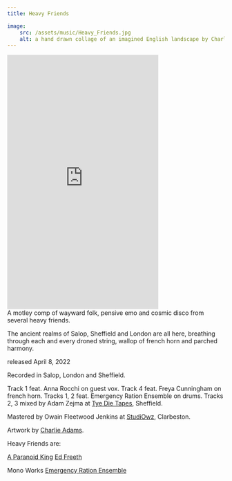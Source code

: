 ```yaml
---
title: Heavy Friends

image:
    src: /assets/music/Heavy_Friends.jpg
    alt: a hand drawn collage of an imagined English landscape by Charlie Adams
---
```

<section class = "centered">
<iframe style="border: 0; width: 350px; height: 588px;" src="https://bandcamp.com/EmbeddedPlayer/album=2979723823/size=large/bgcol=333333/linkcol=ffffff/transparent=true/" seamless><a href="https://monoworks.bandcamp.com/album/heavy-friends">Heavy Friends by Mono Works</a></iframe>
</section>
<section class = "narrow" markdown=1>
A motley comp of wayward folk, pensive emo and cosmic disco from several heavy friends.

The ancient realms of Salop, Sheffield and London are all here, breathing through each and every droned string, wallop of french horn and parched harmony.

released April 8, 2022

Recorded in Salop, London and Sheffield.

Track 1 feat. Anna Rocchi on guest vox.
Track 4 feat. Freya Cunningham on french horn.
Tracks 1, 2 feat. Emergency Ration Ensemble on drums.
Tracks 2, 3 mixed by Adam Zejma at [Tye Die Tapes][website], Sheffield.

Mastered by Owain Fleetwood Jenkins at [StudiOwz][website2], Clarbeston.

Artwork by [Charlie Adams][website3].

Heavy Friends are:

[A Paranoid King][website4]
[Ed Freeth][website5]

Mono Works
[Emergency Ration Ensemble][website6]

[website]: https://tyedietapes.bandcamp.com/
[website2]: https://studiowz.co.uk/
[website3]: https://www.instagram.com/charlie.adams.194/
[website4]: https://aparanoidking.bandcamp.com/
[website5]: https://edfreeth.bandcamp.com/
[website6]: https://emergency-ration-ensemble.bandcamp.com/